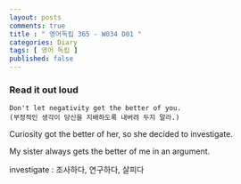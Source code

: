 ```yaml
---
layout: posts
comments: true
title : " 영어독립 365 - W034 D01 "
categories: Diary
tags: [ 영어 독립 ]
published: false
---
```


### Read it out loud

```text
Don't let negativity get the better of you.
(부정적인 생각이 당신을 지배하도록 내버려 두지 말라.)
```

Curiosity got the better of her, so she decided to investigate.

My sister always gets the better of me in an argument.

investigate
 : 조사하다, 연구하다, 살피다
